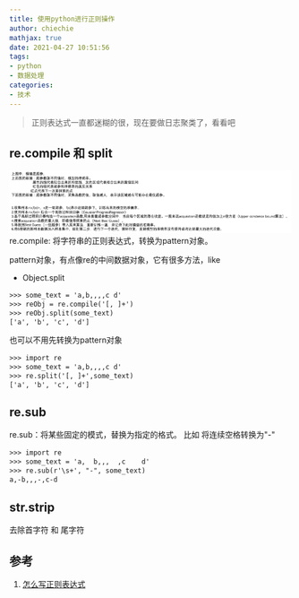 ```yaml
---
title: 使用python进行正则操作
author: chiechie
mathjax: true
date: 2021-04-27 10:51:56
tags: 
- python
- 数据处理
categories: 
- 技术
---
```


> 正则表达式一直都迷糊的很，现在要做日志聚类了，看看吧


## re.compile 和 split

![img.png](img.png)
re.compile: 将字符串的正则表达式，转换为pattern对象。

pattern对象，有点像re的中间数据对象，它有很多方法，like

- Object.split

```
>>> some_text = 'a,b,,,,c d'
>>> reObj = re.compile('[, ]+')
>>> reObj.split(some_text)
['a', 'b', 'c', 'd']
```

也可以不用先转换为pattern对象

```
>>> import re
>>> some_text = 'a,b,,,,c d'
>>> re.split('[, ]+',some_text)
['a', 'b', 'c', 'd']
```


## re.sub

re.sub：将某些固定的模式，替换为指定的格式。 比如 将连续空格转换为"-"


```
>>> import re
>>> some_text = 'a,  b,,,  ,c    d'
>>> re.sub(r'\s+', "-", some_text)
a,-b,,,-,c-d
```


## str.strip

去除首字符 和 尾字符


## 参考
1. [怎么写正则表达式](https://www.programiz.com/python-programming/regex)